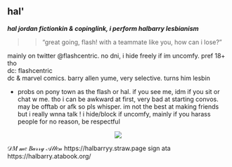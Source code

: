 ## hal' 

 ***hal jordan fictionkin & copinglink, i perform halbarry lesbianism***
  >> “great going, flash! with a teammate like you, how can i lose?”

  mainly on twitter @flashcentric. no dni, i hide freely if im uncomfy. pref 18+ tho   
    dc: flashcentric  
   dc & marvel comics. barry allen yume, very selective. turns him lesbin
   
   
   -  probs on pony town as the flash or hal. if you see me, idm if you sit or chat w me. tho i can be awkward at first, very bad at starting convos. may be offtab or afk so pls whisper. im not the best at making friends but i really wnna talk ! i hide/block if uncomfy, mainly if you harass people for no reason, be respectful
 <p align="center">
  <img src="https://media1.tenor.com/m/K096gtzoag8AAAAC/black-noir.gif"  />
</p>
 𝒟𝑀 𝓂𝑒 𝐵𝒶𝓇𝓇𝓎 𝒜𝓁𝓁𝑒𝓃 https://halbarryy.straw.page sign ata https://halbarry.atabook.org/
